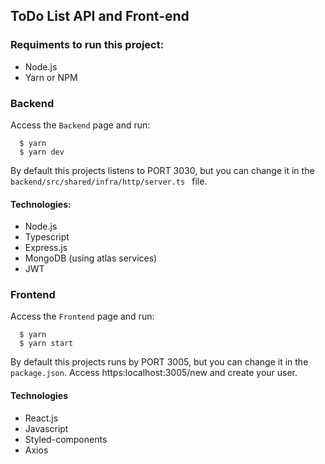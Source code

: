 ## ToDo List API and Front-end

### Requiments to run this project:
- Node.js
- Yarn or NPM

### Backend
Access the `Backend` page and run:
```
  $ yarn
  $ yarn dev
```
By default this projects listens to PORT 3030, but you can change it in the `backend/src/shared/infra/http/server.ts ` file.

#### Technologies:
 - Node.js
 - Typescript
 - Express.js
 - MongoDB (using atlas services)
 - JWT

### Frontend
Access the `Frontend` page and run:
```
  $ yarn
  $ yarn start
```
By default this projects runs by PORT 3005, but you can change it in the `package.json`.
Access https:localhost:3005/new and create your user.

#### Technologies
- React.js
- Javascript
- Styled-components
- Axios
